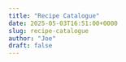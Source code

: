 ```yaml
---
title: "Recipe Catalogue"
date: 2025-05-03T16:51:00+0000
slug: recipe-catalogue
author: "Joe"
draft: false
---
```


